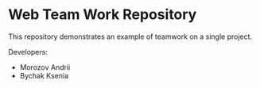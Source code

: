 # Web Team Work Repository
This repository demonstrates an example of teamwork on a single project.

Developers:

* Morozov Andrii
* Bychak Ksenia